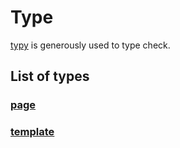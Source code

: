 # Type

[typy](https://www.npm.com/package/typy) is generously used to type check.

## List of types

### [page](./page.md)

### [template](./template.md)
